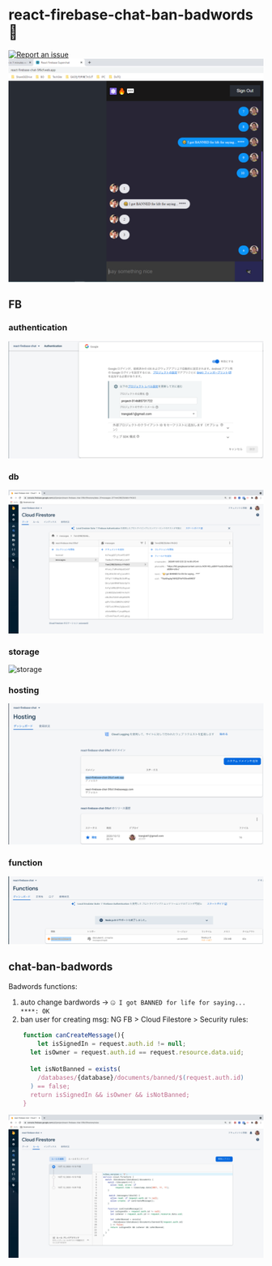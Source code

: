 # react-firebase-chat-ban-badwords 🚀

[![Report an issue](https://img.shields.io/badge/Support-Issues-green)](https://github.com/tquangdo/react-firebase-chat-ban-badwords/issues/new)
![demo](demo.png)

## FB
### authentication
![authentication](authentication.png)
### db
![db](db.png)
### storage
![storage](storage.png)
### hosting
![hosting](hosting.png)
### function
![function](function.png)

## chat-ban-badwords
Badwords functions:
1. auto change bardwords -> `🤐 I got BANNED for life for saying... ****: OK`
2. ban user for creating msg: NG
FB > Cloud Filestore > Security rules:
```js
    function canCreateMessage(){
    	let isSignedIn = request.auth.id != null;
      let isOwner = request.auth.id == request.resource.data.uid;
      
      let isNotBanned = exists(
      	/databases/{database}/documents/banned/$(request.auth.id)
      ) == false;
      return isSignedIn && isOwner && isNotBanned;
    }
```
![db_rule](db_rule.png)
